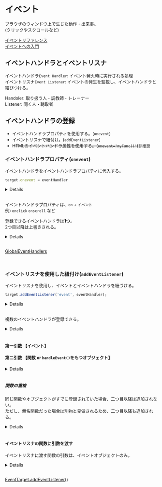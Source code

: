 # イベント

ブラウザのウィンドウ上で生じた動作・出来事。<br />
(クリックやスクロールなど)

[イベントリファレンス](https://developer.mozilla.org/ja/docs/Web/Events)<br />
[イベントへの入門](https://developer.mozilla.org/ja/docs/Learn/JavaScript/Building_blocks/Events)

## イベントハンドラとイベントリスナ

イベントハンドラ`Event Handler`: イベント発火時に実行される処理<br />
イベントリスナ`Event Listener`: イベントの発生を監視し、イベントハンドラと結びつける。

Handoler: 取り扱う人・調教師・トレーナー<br />
Listener: 聞く人・聴取者


## イベントハンドラの登録

- イベントハンドラプロパティを使用する。(`onevent`)
- イベントリスナで紐付け。(`addEventListener`)
- ~~HTMLのイベントハンドラ属性を使用する。(`onevent="myFunc()"`)~~<span style="font-size: small">非推奨</span>

### イベントハンドラプロパティ(`onevent`)

イベントハンドラをイベントハンドラプロパティに代入する。<br />

```javascript
target.onevent = eventHandler
```

<details>

```javascript
const btn = document.getElementById('btn');

const putsHello = () => console.log('Hello');

btn.onclick = putsHello;

// Hello
```

</details>

<br />

イベントハンドラプロパティは、`on` + `イベント`<br />
例) `onclick` `onscroll` など

登録できるイベントハンドラは**1つ**。<br />
2つ目以降は上書きされる。

<details>

```javascript
const btn = document.getElementById('btn');

const putsHello = () => console.log('Hello');
const putsWorld = () => console.log('World');

btn.onclick = putsHello;
btn.onclick = putsWorld;

// World
```

</details>

<br />

[GlobalEventHandlers](https://developer.mozilla.org/ja/docs/Web/API/GlobalEventHandlers)

<br />

### イベントリスナを使用した紐付け(`addEventListener`)

イベントリスナを使用し、イベントとイベントハンドラを紐づける。

```javascript
target.addEventListener('event', eventHandler);
```

<details>

```javascript
const btn = document.getElementById('btn');

const putsHello = () => console.log('Hello');

btn.addEventListener('click', putsHello);

// Hello
```

</details>

<br />

複数のイベントハンドラが登録できる。

<details>

```javascript
const btn = document.getElementById('btn');

const putsHello = () => console.log('Hello');
const putsWorld = () => console.log('World');

btn.addEventListener('click', putsHello);
btn.addEventListener('click', putsWorld);

// Hello
// World
```

</details>

<br />

#### 第一引数 【イベント】

#### 第二引数 【関数 or `handleEvent()`をもつオブジェクト】

<details>

```javascript
// 関数を渡す
const btn = document.getElementById('btn');
const changeColor = (e) => { e.currentTarget.style.color = 'red'; };

btn.addEventListener('click', changeColor);
```

```javascript
// 無名関数を渡す
const btn = document.getElementById('btn');

btn.addEventListener('click', function () {
  this.style.color = 'red';
});

// アロー関数
btn.addEventListener('click', (e) => {
  e.currentTarget.style.color = 'red';
});
```

```javascript
// オブジェクト(handleEvent)を渡す
const btn = document.getElementById('btn');
const changeColor = {
  handleEvent() {
    e.currentTarget.style.color = 'red';
  },
};

btn.addEventListener('click', changeColor);
```

</details>

<br />

##### 関数の重複

同じ関数やオブジェクトがすでに登録されていた場合、二つ目以降は追加されない。<br />
ただし、無名関数だった場合は別物と見做されるため、二つ目以降も追加される。

<details>

```javascript
// 関数の場合
const btn = document.getElementById('btn');
const putsHello = () => { console.log('Hello'); };

btn.addEventListener('click', putsHello);
btn.addEventListener('click', putsHello);
// 出力は一回
//
// Hello
```

```javascript
// オブジェクトの場合
const btn = document.getElementById('btn');
const putsHello = {
  handleEvent() { console.log('Hello'); },
};

btn.addEventListener('click', putsHello);
btn.addEventListener('click', putsHello);
// 出力は一回
//
// Hello
```

```javascript
// 無名関数の場合
const btn = document.getElementById('btn');

btn.addEventListener('click', () => { console.log('Hello'); });
btn.addEventListener('click', () => { console.log('Hello'); });
// 出力は二回
//
// Hello
// Hello
```

</details>

<br />

#### イベントリスナの関数に引数を渡す

イベントリスナに渡す関数の引数は、イベントオブジェクトのみ。

<details>

```javascript
const btn = document.getElementById('btn');
const putsArg = (event) => { console.log(event) };

btn.addEventListener('click', putsArg); // => PointerEvent {isTrusted: true, pointerId: 1, width: 1, height: 1, pressure: 0, …}
```

</details>

<br />

[EventTarget.addEventListener()](https://developer.mozilla.org/ja/docs/Web/API/EventTarget/addEventListener)
